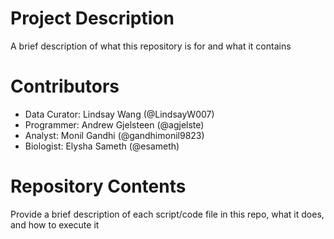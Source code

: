 # Project Description

A brief description of what this repository is for and what it contains

# Contributors

* Data Curator: Lindsay Wang (@LindsayW007) 
* Programmer: Andrew Gjelsteen (@agjelste)
* Analyst: Monil Gandhi (@gandhimonil9823)
* Biologist: Elysha Sameth (@esameth)

# Repository Contents

Provide a brief description of each script/code file in this repo, what it does, and how to execute it
